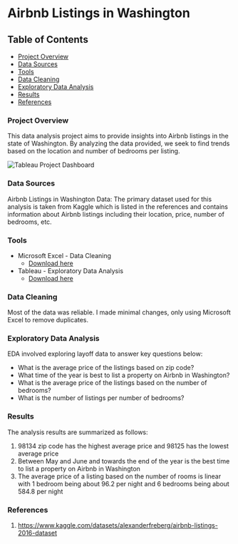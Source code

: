# Airbnb Listings in Washington

## Table of Contents

- [Project Overview](#project-overview)
- [Data Sources](#data-sources)
- [Tools](#tools)
- [Data Cleaning](#data-cleaning)
- [Exploratory Data Analysis](#exploratory-data-analysis)
- [Results](#results)
- [References](#references)

### Project Overview

This data analysis project aims to provide insights into Airbnb listings in the state of Washington.
By analyzing the data provided, we seek to find trends based on the location and number of bedrooms per listing.

![Tableau Project Dashboard](https://github.com/user-attachments/assets/8b19b7d8-33e0-4fd0-b9cc-c0e5ce02aabe)

### Data Sources
Airbnb Listings in Washington Data: The primary dataset used for this analysis is taken from Kaggle 
which is listed in the references and contains information
about Airbnb listings including their location, price, number of bedrooms, etc. 

### Tools

- Microsoft Excel - Data Cleaning
  - [Download here](https://www.microsoft.com/en-us/microsoft-365/excel)
- Tableau - Exploratory Data Analysis
  - [Download here](https://www.tableau.com/products/public/download)

### Data Cleaning

Most of the data was reliable. 
I made minimal changes, only using Microsoft Excel to remove duplicates.

### Exploratory Data Analysis

EDA involved exploring layoff data to answer key questions below:

- What is the average price of the listings based on zip code?
- What time of the year is best to list a property on Airbnb in Washington?
- What is the average price of the listings based on the number of bedrooms?
- What is the number of listings per number of bedrooms?

### Results

The analysis results are summarized as follows:
1. 98134 zip code has the highest average price and 98125 has the lowest average price
2. Between May and June and towards the end of the year is the best time to list a property on Airbnb in Washington
3. The average price of a listing based on the number of rooms is linear with 1 bedroom being about 96.2 per night
   and 6 bedrooms being about 584.8 per night

### References

1. https://www.kaggle.com/datasets/alexanderfreberg/airbnb-listings-2016-dataset
